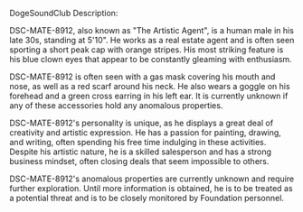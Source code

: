 DogeSoundClub Description:

DSC-MATE-8912, also known as "The Artistic Agent", is a human male in his late 30s, standing at 5'10". He works as a real estate agent and is often seen sporting a short peak cap with orange stripes. His most striking feature is his blue clown eyes that appear to be constantly gleaming with enthusiasm.

DSC-MATE-8912 is often seen with a gas mask covering his mouth and nose, as well as a red scarf around his neck. He also wears a goggle on his forehead and a green cross earring in his left ear. It is currently unknown if any of these accessories hold any anomalous properties.

DSC-MATE-8912's personality is unique, as he displays a great deal of creativity and artistic expression. He has a passion for painting, drawing, and writing, often spending his free time indulging in these activities. Despite his artistic nature, he is a skilled salesperson and has a strong business mindset, often closing deals that seem impossible to others.

DSC-MATE-8912's anomalous properties are currently unknown and require further exploration. Until more information is obtained, he is to be treated as a potential threat and is to be closely monitored by Foundation personnel.